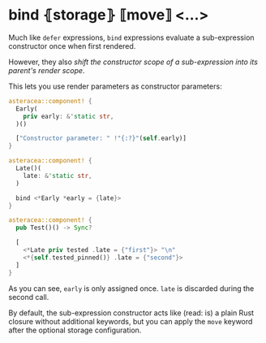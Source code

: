 # bind ⦃storage⦄ ⟦move⟧ <…>

Much like `defer` expressions, `bind` expressions evaluate a sub-expression constructor once when first rendered.

However, they also *shift the constructor scope of a sub-expression into its parent's render scope*.

This lets you use render parameters as constructor parameters:

```rust asteracea=Test
asteracea::component! {
  Early(
    priv early: &'static str,
  )()

  ["Constructor parameter: " !"{:?}"(self.early)]
}

asteracea::component! {
  Late()(
    late: &'static str,
  )

  bind <*Early *early = {late}>
}

asteracea::component! {
  pub Test()() -> Sync?

  [
    <*Late priv tested .late = {"first"}> "\n"
    <*{self.tested_pinned()} .late = {"second"}>
  ]
}
```

As you can see, `early` is only assigned once. `late` is discarded during the second call.

By default, the sub-expression constructor acts like (read: is) a plain Rust closure without additional keywords, but you can apply the `move` keyword after the optional storage configuration.
